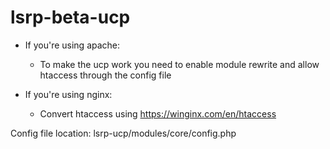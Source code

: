# lsrp-beta-ucp

- If you're using apache:
  - To make the ucp work you need to enable module rewrite and allow htaccess through the config file
  
- If you're using nginx:
   - Convert htaccess using https://winginx.com/en/htaccess
   
Config file location: lsrp-ucp/modules/core/config.php
